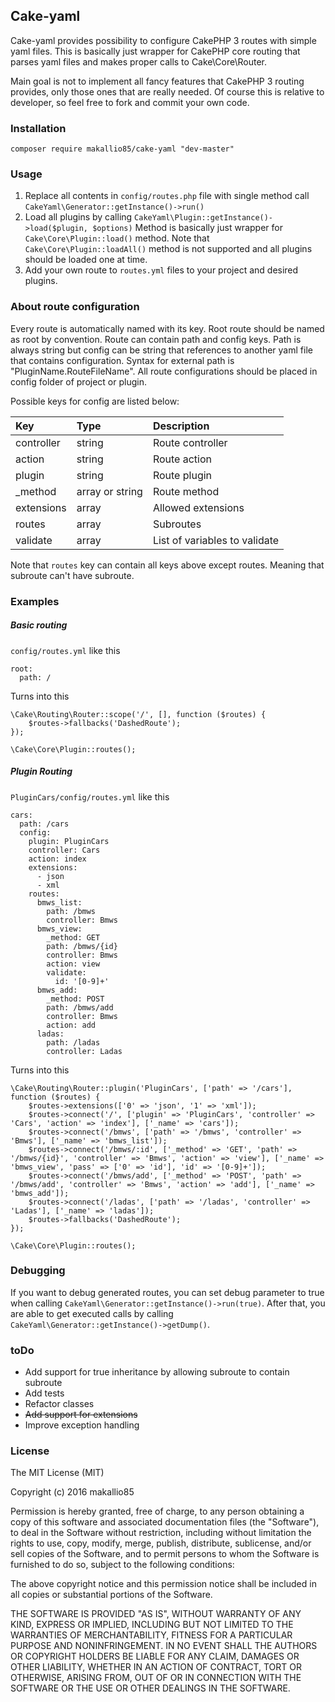 Cake-yaml
---------

Cake-yaml provides possibility to configure CakePHP 3 routes with simple yaml files. This is basically just wrapper for CakePHP core routing that parses yaml files and makes proper calls to Cake\Core\Router.

Main goal is not to implement all fancy features that CakePHP 3 routing provides, only those ones that are really needed. Of course this is relative to developer, so feel free to fork and commit your own code.

### Installation ###

```composer require makallio85/cake-yaml "dev-master"```

### Usage ###

1. Replace all contents in ```config/routes.php``` file with single method call ```CakeYaml\Generator::getInstance()->run()```
2. Load all plugins by calling ```CakeYaml\Plugin::getInstance()->load($plugin, $options)```  Method is basically just wrapper for ```Cake\Core\Plugin::load()``` method. Note that ```Cake\Core\Plugin::loadAll()``` method is not supported and all plugins should be loaded one at time.
3. Add your own route to ```routes.yml``` files to your project and desired plugins.

### About route configuration ###

Every route is automatically named with its key. Root route should be named as root by convention.
Route can contain path and config keys. Path is always string but config can be string that references to another yaml file that contains configuration. Syntax for external path is "PluginName.RouteFileName". All route configurations should be placed in config folder of project or plugin.

Possible keys for config are listed below:

| Key        | Type            | Description                   |
|:-----------|:----------------|:------------------------------|
| controller | string          | Route controller              |
| action     | string          | Route action                  |
| plugin     | string          | Route plugin                  |
| _method    | array or string | Route method                  |
| extensions | array           | Allowed extensions            |
| routes     | array           | Subroutes                     |
| validate   | array           | List of variables to validate |

Note that ```routes``` key can contain all keys above except routes. Meaning that subroute can't have subroute.

### Examples ###

##### Basic routing #####
```config/routes.yml``` like this
```
root:
  path: /
```

Turns into this

```
\Cake\Routing\Router::scope('/', [], function ($routes) {
	$routes->fallbacks('DashedRoute');
});

\Cake\Core\Plugin::routes();
```

##### Plugin Routing #####

```PluginCars/config/routes.yml``` like this

```
cars:
  path: /cars
  config:
    plugin: PluginCars
    controller: Cars
    action: index
    extensions:
      - json
      - xml
    routes:
      bmws_list:
        path: /bmws
        controller: Bmws
      bmws_view:
        _method: GET
        path: /bmws/{id}
        controller: Bmws
        action: view
        validate:
          id: '[0-9]+'
      bmws_add:
        _method: POST
        path: /bmws/add
        controller: Bmws
        action: add
      ladas:
        path: /ladas
        controller: Ladas
```

Turns into this

```
\Cake\Routing\Router::plugin('PluginCars', ['path' => '/cars'], function ($routes) {
	$routes->extensions(['0' => 'json', '1' => 'xml']);
	$routes->connect('/', ['plugin' => 'PluginCars', 'controller' => 'Cars', 'action' => 'index'], ['_name' => 'cars']);
	$routes->connect('/bmws', ['path' => '/bmws', 'controller' => 'Bmws'], ['_name' => 'bmws_list']);
	$routes->connect('/bmws/:id', ['_method' => 'GET', 'path' => '/bmws/{id}', 'controller' => 'Bmws', 'action' => 'view'], ['_name' => 'bmws_view', 'pass' => ['0' => 'id'], 'id' => '[0-9]+']);
	$routes->connect('/bmws/add', ['_method' => 'POST', 'path' => '/bmws/add', 'controller' => 'Bmws', 'action' => 'add'], ['_name' => 'bmws_add']);
	$routes->connect('/ladas', ['path' => '/ladas', 'controller' => 'Ladas'], ['_name' => 'ladas']);
	$routes->fallbacks('DashedRoute');
});

\Cake\Core\Plugin::routes();
```

### Debugging ###

If you want to debug generated routes, you can set debug parameter to true when calling ```CakeYaml\Generator::getInstance()->run(true)```.
After that, you are able to get executed calls by calling ```CakeYaml\Generator::getInstance()->getDump()```.

### toDo ###

- Add support for true inheritance by allowing subroute to contain subroute
- Add tests
- Refactor classes
- ~~Add support for extensions~~
- Improve exception handling

### License ###

The MIT License (MIT)

Copyright (c) 2016 makallio85

Permission is hereby granted, free of charge, to any person obtaining a copy
of this software and associated documentation files (the "Software"), to deal
in the Software without restriction, including without limitation the rights
to use, copy, modify, merge, publish, distribute, sublicense, and/or sell
copies of the Software, and to permit persons to whom the Software is
furnished to do so, subject to the following conditions:

The above copyright notice and this permission notice shall be included in all
copies or substantial portions of the Software.

THE SOFTWARE IS PROVIDED "AS IS", WITHOUT WARRANTY OF ANY KIND, EXPRESS OR
IMPLIED, INCLUDING BUT NOT LIMITED TO THE WARRANTIES OF MERCHANTABILITY,
FITNESS FOR A PARTICULAR PURPOSE AND NONINFRINGEMENT. IN NO EVENT SHALL THE
AUTHORS OR COPYRIGHT HOLDERS BE LIABLE FOR ANY CLAIM, DAMAGES OR OTHER
LIABILITY, WHETHER IN AN ACTION OF CONTRACT, TORT OR OTHERWISE, ARISING FROM,
OUT OF OR IN CONNECTION WITH THE SOFTWARE OR THE USE OR OTHER DEALINGS IN THE
SOFTWARE.